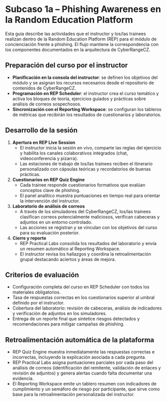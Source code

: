 # Subcaso 1a – Phishing Awareness en la Random Education Platform

Esta guía describe las actividades que el instructor y los/las trainees realizan dentro de la Random Education Platform (REP) para el módulo de concienciación frente a phishing. El flujo mantiene la correspondencia con los componentes documentados en la arquitectura de CyberRangeCZ.

## Preparación del curso por el instructor
- **Planificación en la consola del instructor**: se definen los objetivos del módulo y se asignan los recursos necesarios desde el repositorio de contenidos de CyberRangeCZ.
- **Programación en REP Scheduler**: el instructor crea el curso temático y activa los bloques de teoría, ejercicios guiados y prácticas sobre análisis de correos sospechosos.
- **Sincronización con el Reporting Workspace**: se configuran los tableros de métricas que recibirán los resultados de cuestionarios y laboratorios.

## Desarrollo de la sesión
1. **Apertura en REP Live Session**
   - El instructor inicia la sesión en vivo, comparte las reglas del ejercicio y habilita los canales colaborativos integrados (chat, videoconferencia y pizarra).
   - Las estaciones de trabajo de los/las trainees reciben el itinerario personalizado con cápsulas teóricas y recordatorios de buenas prácticas.
2. **Cuestionarios en REP Quiz Engine**
   - Cada trainee responde cuestionarios formativos que evalúan conceptos clave de phishing.
   - El panel analítico muestra puntuaciones en tiempo real para orientar la intervención del instructor.
3. **Laboratorio de análisis de correos**
   - A través de los simuladores del CyberRangeCZ, los/las trainees clasifican correos potencialmente maliciosos, verifican cabeceras y adjuntos en un entorno controlado.
   - Las acciones se registran y se vinculan con los objetivos del curso para su evaluación posterior.
4. **Cierre y reporte**
   - REP Practical Labs consolida los resultados del laboratorio y envía un resumen automático al Reporting Workspace.
   - El instructor revisa los hallazgos y coordina la retroalimentación grupal destacando aciertos y áreas de mejora.

## Criterios de evaluación
- Configuración completa del curso en REP Scheduler con todos los materiales obligatorios.
- Tasa de respuestas correctas en los cuestionarios superior al umbral definido por el instructor.
- Cobertura del laboratorio: revisión de cabeceras, análisis de indicadores y verificación de adjuntos en los simuladores.
- Entrega de un reporte final que sintetice riesgos detectados y recomendaciones para mitigar campañas de phishing.

## Retroalimentación automática de la plataforma
- REP Quiz Engine muestra inmediatamente las respuestas correctas e incorrectas, incluyendo la explicación asociada a cada pregunta.
- REP Practical Labs asigna puntuaciones parciales por cada paso del análisis de correos (identificación del remitente, validación de enlaces y revisión de adjuntos) y genera alertas cuando falta documentar una evidencia.
- El Reporting Workspace emite un tablero resumen con indicadores de cumplimiento y un semáforo de riesgo por participante, que sirve como base para la retroalimentación personalizada del instructor.
